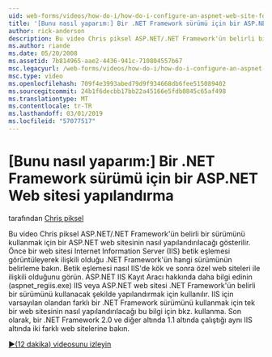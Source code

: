 ```yaml
---
uid: web-forms/videos/how-do-i/how-do-i-configure-an-aspnet-web-site-for-a-net-framework-version
title: '[Bunu nasıl yaparım:] Bir .NET Framework sürümü için bir ASP.NET Web sitesi yapılandırma | Microsoft Docs'
author: rick-anderson
description: Bu video Chris piksel ASP.NET/.NET Framework'ün belirli bir sürümünü kullanmak için bir ASP.NET web sitesinin nasıl yapılandırılacağı gösterilir. Öncelikle hangi v belirleme gör...
ms.author: riande
ms.date: 05/20/2008
ms.assetid: 7b814965-aae2-4436-941c-710804557b67
msc.legacyurl: /web-forms/videos/how-do-i/how-do-i-configure-an-aspnet-web-site-for-a-net-framework-version
msc.type: video
ms.openlocfilehash: 709f4e3993abed79d9f934668db6fee515089402
ms.sourcegitcommit: 24b1f6decbb17bb22a45166e5fdb0845c65af498
ms.translationtype: MT
ms.contentlocale: tr-TR
ms.lasthandoff: 03/01/2019
ms.locfileid: "57077517"
---
```

<a name="how-do-i-configure-an-aspnet-web-site-for-a-net-framework-version"></a>[Bunu nasıl yaparım:] Bir .NET Framework sürümü için bir ASP.NET Web sitesi yapılandırma
====================
tarafından [Chris piksel](https://twitter.com/chrispels)

Bu video Chris piksel ASP.NET/.NET Framework'ün belirli bir sürümünü kullanmak için bir ASP.NET web sitesinin nasıl yapılandırılacağı gösterilir. Önce bir web sitesi Internet Information Server (IIS) betik eşlemesi görüntüleyerek ilişkili olduğu .NET Framework'ün hangi sürümünün belirleme bakın. Betik eşlemesi nasıl IIS'de kök ve sonra özel web siteleri ile ilişkili olduğunu görün. ASP.NET IIS Kayıt Aracı hakkında daha bilgi edinin (aspnet\_regiis.exe) IIS veya ASP.NET web sitesi .NET Framework'ün belirli bir sürümünü kullanacak şekilde yapılandırmak için kullanılır. IIS için varsayılan olandan farklı bir .NET Framework sürümünü kullanmak için tek bir web sitesinin nasıl yapılandırılacağı bu bilgi için bkz. kullanma. Son olarak, bir .NET Framework 2.0 ve diğer altında 1.1 altında çalıştığı aynı IIS altında iki farklı web sitelerine bakın.

[&#9654;(12 dakika) videosunu izleyin](https://channel9.msdn.com/Blogs/ASP-NET-Site-Videos/how-do-i-configure-an-aspnet-web-site-for-a-net-framework-version)
